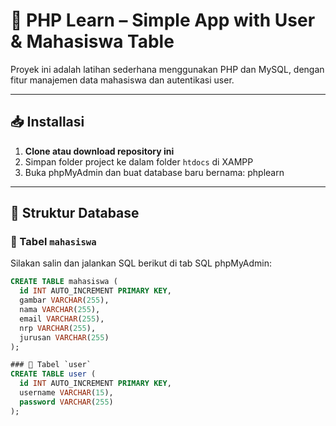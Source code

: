 # 📘 PHP Learn – Simple App with User & Mahasiswa Table

Proyek ini adalah latihan sederhana menggunakan PHP dan MySQL, dengan fitur manajemen data mahasiswa dan autentikasi user.

---

## 📥 Installasi

1. **Clone atau download repository ini**
2. Simpan folder project ke dalam folder `htdocs` di XAMPP
3. Buka phpMyAdmin dan buat database baru bernama: phplearn


---

## 🧱 Struktur Database

### 🔹 Tabel `mahasiswa`

Silakan salin dan jalankan SQL berikut di tab SQL phpMyAdmin:

```sql
CREATE TABLE mahasiswa (
  id INT AUTO_INCREMENT PRIMARY KEY,
  gambar VARCHAR(255),
  nama VARCHAR(255),
  email VARCHAR(255),
  nrp VARCHAR(255),
  jurusan VARCHAR(255)
);

### 🔹 Tabel `user`
CREATE TABLE user (
  id INT AUTO_INCREMENT PRIMARY KEY,
  username VARCHAR(15),
  password VARCHAR(255)
);
